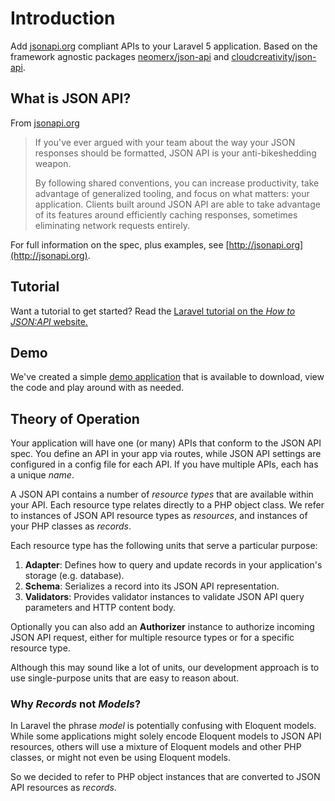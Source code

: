 # Introduction

Add [jsonapi.org](http://jsonapi.org) compliant APIs to your Laravel 5 application.
Based on the framework agnostic packages [neomerx/json-api](https://github.com/neomerx/json-api) and
[cloudcreativity/json-api](https://github.com/cloudcreativity/json-api).

## What is JSON API?

From [jsonapi.org](http://jsonapi.org)

> If you've ever argued with your team about the way your JSON responses should be formatted, JSON API is your 
anti-bikeshedding weapon.
>
> By following shared conventions, you can increase productivity, take advantage of generalized tooling, and focus on 
what matters: your application. Clients built around JSON API are able to take advantage of its features around 
efficiently caching responses, sometimes eliminating network requests entirely.

For full information on the spec, plus examples, see [http://jsonapi.org](http://jsonapi.org).

## Tutorial

Want a tutorial to get started? Read the
[Laravel tutorial on the *How to JSON:API* website.]((https://howtojsonapi.com/laravel.html))

## Demo

We've created a simple [demo application](https://github.com/cloudcreativity/demo-laravel-json-api) that is
available to download, view the code and play around with as needed.

## Theory of Operation

Your application will have one (or many) APIs that conform to the JSON API spec. You define an API in your app via routes, 
while JSON API settings are configured in a config file for each API. If you have multiple APIs, each has a unique 
*name*.

A JSON API contains a number of *resource types* that are available within your API. Each resource type
relates directly to a PHP object class. We refer to instances of JSON API resource types as *resources*, and instances 
of your PHP classes as *records*. 

Each resource type has the following units that serve a particular purpose:

1. **Adapter**: Defines how to query and update records in your application's storage (e.g. database).
2. **Schema**: Serializes a record into its JSON API representation.
3. **Validators**: Provides validator instances to validate JSON API query parameters and HTTP content body.

Optionally you can also add an **Authorizer** instance to authorize incoming JSON API request, either for multiple 
resource types or for a specific resource type.

Although this may sound like a lot of units, our development approach is to use single-purpose units that
are easy to reason about.

### Why *Records* not *Models*?

In Laravel the phrase *model* is potentially confusing with Eloquent models. While some applications might solely 
encode Eloquent models to JSON API resources, others will use a mixture of Eloquent models and other PHP classes, 
or might not even be using Eloquent models.

So we decided to refer to PHP object instances that are converted to JSON API resources as *records*.
